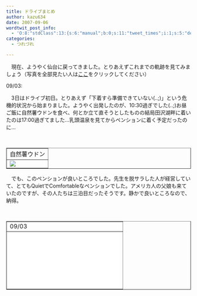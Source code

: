 ```yaml
---
title: ドライブまとめ
author: kazu634
date: 2007-09-06
wordtwit_post_info:
  - 'O:8:"stdClass":13:{s:6:"manual";b:0;s:11:"tweet_times";i:1;s:5:"delay";i:0;s:7:"enabled";i:1;s:10:"separation";s:2:"60";s:7:"version";s:3:"3.7";s:14:"tweet_template";b:0;s:6:"status";i:2;s:6:"result";a:0:{}s:13:"tweet_counter";i:2;s:13:"tweet_log_ids";a:1:{i:0;i:3225;}s:9:"hash_tags";a:0:{}s:8:"accounts";a:1:{i:0;s:7:"kazu634";}}'
categories:
  - つれづれ

---
```

<div class="section">
<p>
    　現在、ようやく仙台に戻ってきました。とりあえずこれまでの軌跡を見てみましょう（写真を全部見たい人は<a href="http://picasaweb.google.com/simoom634/KApysD" onclick="__gaTracker('send', 'event', 'outbound-article', 'http://picasaweb.google.com/simoom634/KApysD', 'ここ');" target="blank">ここ</a>をクリックしてください）
</p></p> 
  
<p>
    09/03:
</p>
  
<p>
    　3日はドライブ初日。とりあえず「下着すら準備できていない(..;)」という危機的状況から始まりました。ようやく出発したのが、10:30過ぎでした(..;)お昼ご飯に自然薯ウドンを食べ、何とか立て直そうとしたものの結局田沢湖畔に着いたのは17:00過ぎてました…乳頭温泉を見てからペンションに着く予定だったのに…
</p>
  
<p>
<center>
<br /> 
      
<table cellspacing="0" cellpadding="2" border="1">
<tr valign="top">
<td>
            自然薯ウドン
</td>
</tr>
        
<tr valign="top">
<td>
<a href="http://picasaweb.google.com/simoom634/KApysD/photo#5107040321506679186" onclick="__gaTracker('send', 'event', 'outbound-article', 'http://picasaweb.google.com/simoom634/KApysD/photo#5107040321506679186', '');"><img src="http://lh5.google.com/simoom634/Rt_aHTkAmZI/AAAAAAAAAUg/Y_alsSa2Q6w/s144/DSCF0012.JPG" /></a>
</td>
</tr>
</table>
      
<p>
</center> 
        
<p>
          　でも、このペンションが良いところでした。先生を脱サラした人が経営していて、とてもQuietでComfortableなペンションでした。アメリカ人の父娘も来ていたのですが、その人たちは三泊目だったそうです。静かで良いところなので、納得。
</p>
        
<p>
<center>
<br /> 
            
<table cellspacing="0" cellpadding="2" border="1">
<tr valign="top">
<td>
                  09/03
</td>
</tr>
              
<tr valign="top">
<td>
<iframe marginheight=&#8221;0&#8243; marginwidth=&#8221;0&#8243; src=&#8221;http://maps.google.co.jp/maps?f=q&hl=ja&geocode=&time=&date=&ttype=&q=http:%2F%2Fwww.k3.dion.ne.jp%2F%7Esimoom%2F20070903.kml&ie=UTF8&ll=39.027263%3C/td%3E%3Ctd%3E140.750165&spn=1.496361%3C/td%3E%3Ctd%3E0.547747&om=1&output=embed&s=AARTsJorF3R0ThzwR_wPAF-fJmKCOQcUrw&#8221; frameborder=&#8221;0&#8243; height=&#8221;350&#8243; scrolling=&#8221;no&#8221; width=&#8221;425&#8243;></iframe>
</td>
</tr>
</table>
            
<p>
</center></div>

